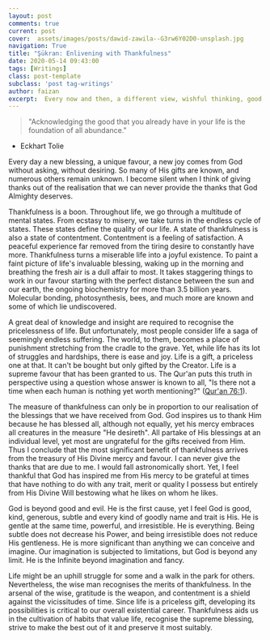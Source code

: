 ```yaml
---
layout: post
comments: true
current: post
cover:  assets/images/posts/dawid-zawila--G3rw6Y02D0-unsplash.jpg
navigation: True
title: "Şükran: Enlivening with Thankfulness"
date: 2020-05-14 09:43:00
tags: [Writings]
class: post-template
subclass: 'post tag-writings'
author: faizan
excerpt:  Every now and then, a different view, wishful thinking, good and bad ideas strike the mind like drops of pouring rain on a rainy day.
---
```

> "Acknowledging the good that you already have in your life is the foundation of all abundance."

- Eckhart Tolie

Every day a new blessing, a unique favour, a new joy comes from God without asking, without desiring. So many of His gifts are known, and numerous others remain unknown. I become silent when I think of giving thanks out of the realisation that we can never provide the thanks that God Almighty deserves. 

Thankfulness is a boon. Throughout life, we go through a multitude of mental states. From ecstasy to misery, we take turns in the endless cycle of states. These states define the quality of our life. A state of thankfulness is also a state of contentment. Contentment is a feeling of satisfaction. A peaceful experience far removed from the tiring desire to constantly have more. Thankfulness turns a miserable life into a joyful existence. To paint a faint picture of life's invaluable blessing, waking up in the morning and breathing the fresh air is a dull affair to most. It takes staggering things to work in our favour starting with the perfect distance between the sun and our earth, the ongoing biochemistry for more than 3.5 billion years. Molecular bonding, photosynthesis, bees, and much more are known and some of which lie undiscovered.

A great deal of knowledge and insight are required to recognise the pricelessness of life. But unfortunately, most people consider life a saga of seemingly endless suffering. The world, to them, becomes a place of punishment stretching from the cradle to the grave. Yet, while life has its lot of struggles and hardships, there is ease and joy. Life is a gift, a priceless one at that. It can't be bought but only gifted by the Creator. Life is a supreme favour that has been granted to us. The Qur'an puts this truth in perspective using a question whose answer is known to all, "Is there not a time when each human is nothing yet worth mentioning?" ([Qur'an 76:1](https://quran.com/76/1)).

The measure of thankfulness can only be in proportion to our realisation of the blessings that we have received from God. God inspires us to thank Him because he has blessed all, although not equally, yet his mercy embraces all creatures in the measure "He desireth". All partake of His blessings at an individual level, yet most are ungrateful for the gifts received from Him. Thus I conclude that the most significant benefit of thankfulness arrives from the treasury of His Divine mercy and favour. I can never give the thanks that are due to me. I would fall astronomically short. Yet, I feel thankful that God has inspired me from His mercy to be grateful at times that have nothing to do with any trait, merit or quality I possess but entirely from His Divine Will bestowing what he likes on whom he likes.

God is beyond good and evil. He is the first cause, yet I feel God is good, kind, generous, subtle and every kind of goodly name and trait is His. He is gentle at the same time, powerful, and irresistible. He is everything. Being subtle does not decrease his Power, and being irresistible does not reduce His gentleness. He is more significant than anything we can conceive and imagine. Our imagination is subjected to limitations, but God is beyond any limit. He is the Infinite beyond imagination and fancy.

Life might be an uphill struggle for some and a walk in the park for others. Nevertheless, the wise man recognises the merits of thankfulness. In the arsenal of the wise, gratitude is the weapon, and contentment is a shield against the vicissitudes of time. Since life is a priceless gift, developing its possibilities is critical to our overall existential career. Thankfulness aids us in the cultivation of habits that value life, recognise the supreme blessing, strive to make the best out of it and preserve it most suitably.